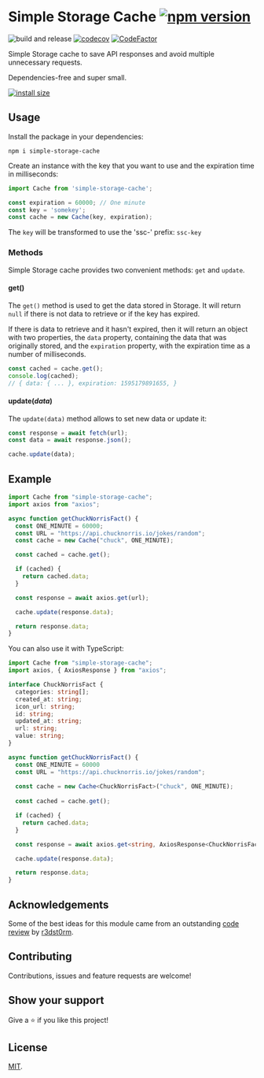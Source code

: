 # Simple Storage Cache [![npm version](https://badge.fury.io/js/simple-storage-cache.svg)](https://www.npmjs.com/package/simple-storage-cache)

![build and release](https://github.com/MauricioRobayo/simple-storage-cache/workflows/build%20and%20release/badge.svg)
[![codecov](https://codecov.io/gh/MauricioRobayo/simple-storage-cache/branch/master/graph/badge.svg)](https://codecov.io/gh/MauricioRobayo/simple-storage-cache)
[![CodeFactor](https://www.codefactor.io/repository/github/mauriciorobayo/simple-storage-cache/badge)](https://www.codefactor.io/repository/github/mauriciorobayo/simple-storage-cache)

Simple Storage cache to save API responses and avoid multiple unnecessary requests.

Dependencies-free and super small.

[![install size](https://packagephobia.now.sh/badge?p=simple-storage-cache)](https://packagephobia.now.sh/result?p=simple-storage-cache)

## Usage

Install the package in your dependencies:

```
npm i simple-storage-cache
```

Create an instance with the key that you want to use and the expiration time in milliseconds:

```js
import Cache from 'simple-storage-cache';

const expiration = 60000; // One minute
const key = 'somekey'; 
const cache = new Cache(key, expiration);
```

The `key` will be transformed to use the 'ssc-' prefix: `ssc-key`

### Methods

Simple Storage cache provides two convenient methods: `get` and `update`.

#### get()

The `get()` method is used to get the data stored in Storage. It will return `null` if there is not data to retrieve or if the key has expired.

If there is data to retrieve and it hasn't expired, then it will return an object with two properties, the `data` property, containing the data that was originally stored, and the `expiration` property, with the expiration time as a number of milliseconds.

```js
const cached = cache.get();
console.log(cached);
// { data: { ... }, expiration: 1595179891655, }
```

#### update(_data_)

The `update(data)` method allows to set new data or update it:


```js
const response = await fetch(url);
const data = await response.json();

cache.update(data);
```

## Example

```js
import Cache from "simple-storage-cache";
import axios from "axios";

async function getChuckNorrisFact() {
  const ONE_MINUTE = 60000;
  const URL = "https://api.chucknorris.io/jokes/random";
  const cache = new Cache("chuck", ONE_MINUTE);

  const cached = cache.get();

  if (cached) {
    return cached.data;
  }

  const response = await axios.get(url);

  cache.update(response.data);

  return response.data;
}
```

You can also use it with TypeScript:

```ts
import Cache from "simple-storage-cache";
import axios, { AxiosResponse } from "axios";

interface ChuckNorrisFact {
  categories: string[];
  created_at: string;
  icon_url: string;
  id: string;
  updated_at: string;
  url: string;
  value: string;
}

async function getChuckNorrisFact() {
  const ONE_MINUTE = 60000
  const URL = "https://api.chucknorris.io/jokes/random";
  
  const cache = new Cache<ChuckNorrisFact>("chuck", ONE_MINUTE);
  
  const cached = cache.get();

  if (cached) {
    return cached.data;
  }

  const response = await axios.get<string, AxiosResponse<ChuckNorrisFact>>(url);

  cache.update(response.data);

  return response.data;
}
```

## Acknowledgements

Some of the best ideas for this module came from an outstanding [code review](https://codereview.stackexchange.com/a/247898/146118) by [r3dst0rm](https://github.com/r3dst0rm).

## Contributing

Contributions, issues and feature requests are welcome!

## Show your support

Give a ⭐️ if you like this project!

## License

[MIT](LICENSE).
